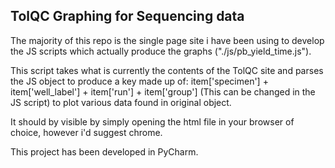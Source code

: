 ## TolQC Graphing for Sequencing data

The majority of this repo is the single page site i have been using
to develop the JS scripts which actually produce the graphs ("./js/pb_yield_time.js").

This script takes what is currently the contents of the TolQC site and parses the JS object to produce a key made up of:
item['specimen'] + item['well_label'] + item['run'] + item['group'] (This can be changed in the JS script)
to plot various data found in original object.

It should by visible by simply opening the html file in your browser of choice, however i'd suggest chrome.

This project has been developed in PyCharm.
